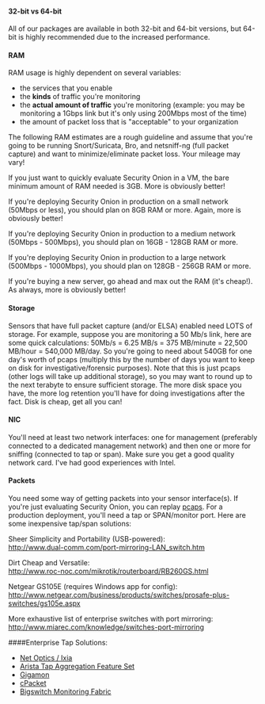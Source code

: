 #### 32-bit vs 64-bit ####
All of our packages are available in both 32-bit and 64-bit versions, but 64-bit is highly recommended due to the increased performance.

#### RAM ####

RAM usage is highly dependent on several variables:
  * the services that you enable
  * the **kinds** of traffic you're monitoring
  * the **actual amount of traffic** you're monitoring (example: you may be monitoring a 1Gbps link but it's only using 200Mbps most of the time)
  * the amount of packet loss that is "acceptable" to your organization

The following RAM estimates are a rough guideline and assume that you're going to be running Snort/Suricata, Bro, and netsniff-ng (full packet capture) and want to minimize/eliminate packet loss.  Your mileage may vary!

If you just want to quickly evaluate Security Onion in a VM, the bare minimum amount of RAM needed is 3GB.  More is obviously better!

If you're deploying Security Onion in production on a small network (50Mbps or less), you should plan on 8GB RAM or more.  Again, more is obviously better!

If you're deploying Security Onion in production to a medium network (50Mbps - 500Mbps), you should plan on 16GB - 128GB RAM or more.

If you're deploying Security Onion in production to a large network (500Mbps - 1000Mbps), you should plan on 128GB - 256GB RAM or more.

If you're buying a new server, go ahead and max out the RAM (it's cheap!).  As always, more is obviously better!

#### Storage ####
Sensors that have full packet capture (and/or ELSA) enabled need LOTS of storage. For example, suppose you are monitoring a 50 Mb/s link, here are some quick calculations: 50Mb/s = 6.25 MB/s = 375 MB/minute = 22,500 MB/hour = 540,000 MB/day. So you're going to need about 540GB for one day's worth of pcaps (multiply this by the number of days you want to keep on disk for investigative/forensic purposes). Note that this is just pcaps (other logs will take up additional storage), so you may want to round up to the next terabyte to ensure sufficient storage. The more disk space you have, the more log retention you'll have for doing investigations after the fact. Disk is cheap, get all you can!

#### NIC ####
You'll need at least two network interfaces: one for management (preferably connected to a dedicated management network) and then one or more for sniffing (connected to tap or span).  Make sure you get a good quality network card.  I've had good experiences with Intel.

#### Packets ####
You need some way of getting packets into your sensor interface(s).  If you're just evaluating Security Onion, you can replay [pcaps](Pcaps).  For a production deployment, you'll need a tap or SPAN/monitor port.  Here are some inexpensive tap/span solutions:<br>

Sheer Simplicity and Portability (USB-powered):<br>
<a href='http://www.dual-comm.com/port-mirroring-LAN_switch.htm'>http://www.dual-comm.com/port-mirroring-LAN_switch.htm</a><br>

Dirt Cheap and Versatile:<br>
<a href='http://www.roc-noc.com/mikrotik/routerboard/RB260GS.html'>http://www.roc-noc.com/mikrotik/routerboard/RB260GS.html</a><br>

Netgear GS105E (requires Windows app for config):<br>
<a href='http://www.netgear.com/business/products/switches/prosafe-plus-switches/gs105e.aspx'>http://www.netgear.com/business/products/switches/prosafe-plus-switches/gs105e.aspx</a><br>

More exhaustive list of enterprise switches with port mirroring:<br>
<a href='http://www.miarec.com/knowledge/switches-port-mirroring'>http://www.miarec.com/knowledge/switches-port-mirroring</a><br>

####Enterprise Tap Solutions:
 * [Net Optics / Ixia](http://www.ixiacom.com/network-visibility-products)
 * [Arista Tap Aggregation Feature Set](http://www.arista.com/en/solutions/tap-aggregation)
 * [Gigamon](http://gigamon.com)
 * [cPacket](http://cpacket.com)
 * [Bigswitch Monitoring Fabric](http://www.bigswitch.com/products/big-monitoring-fabric)